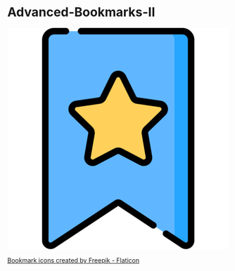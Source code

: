 # Advanced-Bookmarks-II

![Icon](./icon/bookmark.png)

<a href="https://www.flaticon.com/free-icons/bookmark" title="bookmark icons">Bookmark icons created by Freepik - Flaticon</a>
